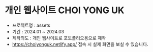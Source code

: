 # 개인 웹사이트 CHOI YONG UK
* 프로젝트명 : assets
* 기간 : 2024.01 ~ 2024.03
* 제작의도 : 개인 웹사이트로 포토폴리오용으로 제작
* https://choiyonguk.netlify.app/ 접속 시 실제 화면을 보실 수 있습니다.
